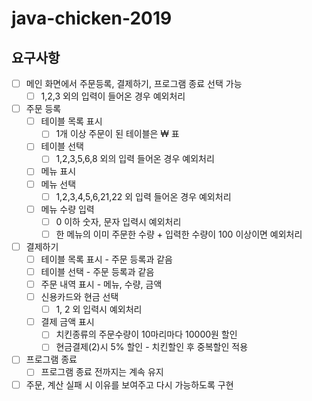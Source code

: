 # java-chicken-2019

## 요구사항

+ [ ] 메인 화면에서 주문등록, 결제하기, 프로그램 종료 선택 가능
    + [ ] 1,2,3 외의 입력이 들어온 경우 예외처리
+ [ ] 주문 등록
    + [ ] 테이블 목록 표시
        + [ ] 1개 이상 주문이 된 테이블은 ₩ 표
    + [ ] 테이블 선택
        + [ ] 1,2,3,5,6,8 외의 입력 들어온 경우 예외처리
    + [ ] 메뉴 표시
    + [ ] 메뉴 선택
        + [ ] 1,2,3,4,5,6,21,22 외 입력 들어온 경우 예외처리
    + [ ] 메뉴 수량 입력
        + [ ] 0 이하 숫자, 문자 입력시 예외처리
        + [ ] 한 메뉴의 이미 주문한 수량 + 입력한 수량이 100 이상이면 예외처리
+ [ ] 결제하기
    + [ ] 테이블 목록 표시 - 주문 등록과 같음
    + [ ] 테이블 선택 - 주문 등록과 같음
    + [ ] 주문 내역 표시 - 메뉴, 수량, 금액
    + [ ] 신용카드와 현금 선택
        + [ ] 1, 2 외 입력시 예외처리
    + [ ] 결제 금액 표시
        + [ ] 치킨종류의 주문수량이 10마리마다 10000원 할인 
        + [ ] 현금결제(2)시 5% 할인 - 치킨할인 후 중복할인 적용
+ [ ] 프로그램 종료
    + [ ] 프로그램 종료 전까지는 계속 유지
+ [ ] 주문, 계산 실패 시 이유를 보여주고 다시 가능하도록 구현